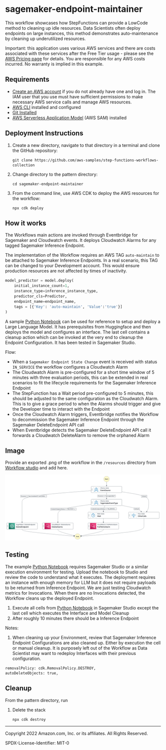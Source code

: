 # sagemaker-endpoint-maintainer

This workflow showcases how StepFunctions can provide a LowCode method to cleaning up idle resources. Data Scientists often deploy endpoints on large instances, this method demonstrates auto-maintenance by cleaning up underutilized resources. 

Important: this application uses various AWS services and there are costs associated with these services after the Free Tier usage - please see the [AWS Pricing page](https://aws.amazon.com/pricing/) for details. You are responsible for any AWS costs incurred. No warranty is implied in this example.

## Requirements

* [Create an AWS account](https://portal.aws.amazon.com/gp/aws/developer/registration/index.html) if you do not already have one and log in. The IAM user that you use must have sufficient permissions to make necessary AWS service calls and manage AWS resources.
* [AWS CLI](https://docs.aws.amazon.com/cli/latest/userguide/install-cliv2.html) installed and configured
* [Git Installed](https://git-scm.com/book/en/v2/Getting-Started-Installing-Git)
* [AWS Serverless Application Model](https://docs.aws.amazon.com/serverless-application-model/latest/developerguide/serverless-sam-cli-install.html) (AWS SAM) installed

## Deployment Instructions

1. Create a new directory, navigate to that directory in a terminal and clone the GitHub repository:
    ``` 
    git clone https://github.com/aws-samples/step-functions-workflows-collection
    ```
2. Change directory to the pattern directory:
    ```
    cd sagemaker-endpoint-maintainer
    ```
3. From the command line, use AWS CDK to deploy the AWS resources for the workflow:
    ```
    npx cdk deploy
    ```

## How it works

The Workflows main actions are invoked through Eventbridge for Sagemaker and Cloudwatch events. It deploys Cloudwatch Alarms for any tagged Sagemaker Inference Endpoint.

The implementation of the Workflow requires an AWS TAG `auto-maintain` to be attached to Sagemaker Inference Endpoints. In a real scenario, this TAG can be changed to your Development account. This would ensure production resources are not affected by times of inactivity. 

```python
model_predictor = model.deploy(
    initial_instance_count=1,
    instance_type=inference_instance_type,
    predictor_cls=Predictor,
    endpoint_name=endpoint_name,
    tags = [{'Key': 'auto-maintain', 'Value':'true'}]
)
```

A sample [Python Notebook](/sample.ipynb) can be used for reference to setup and deploy a Large Language Model. It has prerequisites from Huggingface and then deploys the model and configures an interface. The last cell contains a cleanup action which can be invoked at the very end to cleanup the Endpoint Configuration. It has been tested in Sagemaker Studio.

Flow:

* When a `Sagemaker Endpoint State Change` event is received with status `IN_SERVICE` the workflow configures a Cloudwatch Alarm 
* The Cloudwatch Alarm is pre-configured for a short time window of 5 minutes with three evaluation periods, this can be extended in real scenarios to fit the lifecycle requirements for the Sagemaker Inference Endpoint
* The StepFunction has a Wait period pre-configured to 5 minutes, this should be adjusted to the same configuration as the Cloudwatch Alarm. This is to give a grace period to when the Alarms should trigger and give the Developer time to interact with the Endpoint
* Once the Cloudwatch Alarm triggers, Eventbridge notifies the Workflow to decommission the Sagemaker Inference Endpoint through the Sagemaker DeleteEndpoint API call
* When Eventbridge detects the Sagemaker DeleteEndpoint API call it forwards a Cloudwatch DeleteAlarm to remove the orphaned Alarm 
 
## Image
Provide an exported .png of the workflow in the `/resources` directory from [Workflow studio](https://docs.aws.amazon.com/step-functions/latest/dg/workflow-studio.html) and add here.

![image](./resources/stepfunctions_graph.png)

## Testing

The example [Python Notebook](/sample.ipynb) requires Sagemaker Studio or a similar execution environment for testing. Upload the notebook to Studio and review the code to understand what it executes. The deployment requires an instance with enough memory for LLM but it does not require payloads to be returned from Inference Endpoint. We are just testing Cloudwatch metrics for Invocations. When there are no Invocations detected, the Workflow cleans up the deployed Endpoint. 

1. Execute all cells from [Python Notebook](/sample.ipynb) in Sagemaker Studio except the last cell which executes the Interface and Model Cleanup
2. After roughly 10 minutes there should be a Inference Endpoint  


Notes: 
1. When cleaning up your Environment, review that Sagemaker Inference Endpoint Configurations are also cleaned up. Either by execution the cell or manual cleanup. It is purposely left out of the Workflow as Data Scientist may want to redeploy Interfaces with their previous configuration.

```
removalPolicy: cdk.RemovalPolicy.DESTROY,
autoDeleteObjects: true,
```

## Cleanup

From the pattern directory, run
 
1. Delete the stack
    ```bash
    npx cdk destroy
    ```

----
Copyright 2022 Amazon.com, Inc. or its affiliates. All Rights Reserved.

SPDX-License-Identifier: MIT-0
